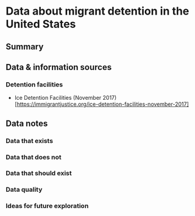 # Data about migrant detention in the United States
## Summary


## Data & information sources

### Detention facilities
* Ice Detention Facilities (November 2017) [https://immigrantjustice.org/ice-detention-facilities-november-2017]

## Data notes
### Data that exists
### Data that does not
### Data that should exist
### Data quality
### Ideas for future exploration


